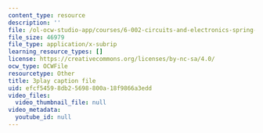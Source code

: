 ```yaml
---
content_type: resource
description: ''
file: /ol-ocw-studio-app/courses/6-002-circuits-and-electronics-spring-2007/efcf54598db25698800a18f9866a3edd_OGtElTMJidE.vtt
file_size: 46979
file_type: application/x-subrip
learning_resource_types: []
license: https://creativecommons.org/licenses/by-nc-sa/4.0/
ocw_type: OCWFile
resourcetype: Other
title: 3play caption file
uid: efcf5459-8db2-5698-800a-18f9866a3edd
video_files:
  video_thumbnail_file: null
video_metadata:
  youtube_id: null
---
```


